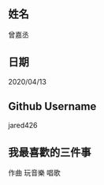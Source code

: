 姓名
----
曾嘉丞

日期
----
2020/04/13

Github Username
---------------
jared426

我最喜歡的三件事
---------------
作曲 玩音樂 唱歌